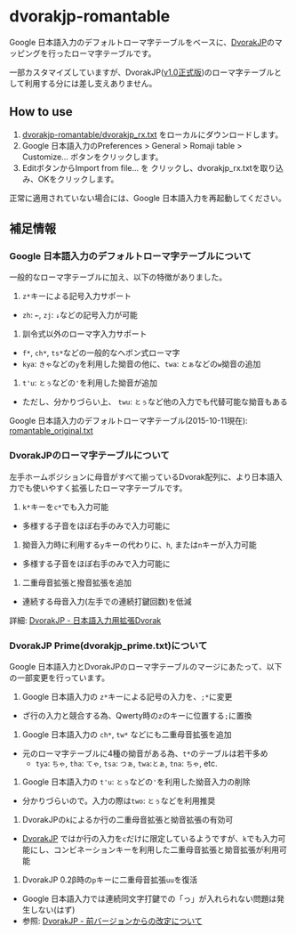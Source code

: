 # dvorakjp-romantable
Google 日本語入力のデフォルトローマ字テーブルをベースに、[DvorakJP](http://www7.plala.or.jp/dvorakjp/)のマッピングを行ったローマ字テーブルです。

一部カスタマイズしていますが、DvorakJP([v1.0正式版](http://www7.plala.or.jp/dvorakjp/kaitei.htm))のローマ字テーブルとして利用する分には差し支えありません。

## How to use

1. [dvorakjp-romantable/dvorakjp_rx.txt](https://github.com/shinespark/dvorakjp-romantable/blob/master/dvorakjp_rx.txt) をローカルにダウンロードします。
1. Google 日本語入力のPreferences > General > Romaji table > Customize... ボタンをクリックします。
1. EditボタンからImport from file... を クリックし、dvorakjp_rx.txtを取り込み、OKをクリックします。

正常に適用されていない場合には、Google 日本語入力を再起動してください。

## 補足情報

### Google 日本語入力のデフォルトローマ字テーブルについて

一般的なローマ字テーブルに加え、以下の特徴がありました。

1. `z*`キーによる記号入力サポート
  - `zh`: `←`, `zj`: `↓`などの記号入力が可能
1. 訓令式以外のローマ字入力サポート
  - `f*`, `ch*`, `ts*`などの一般的なヘボン式ローマ字
  - `kya`: `きゃ`などの`y`を利用した拗音の他に、`twa`: `とぁ`などの`w`拗音の追加
1. `t'u`: `とぅ`などの`'`を利用した拗音が追加
  - ただし、分かりづらい上、 `twu`: `とぅ`など他の入力でも代替可能な拗音もある

Google 日本語入力のデフォルトローマ字テーブル(2015-10-11現在): [romantable_original.txt](https://github.com/shinespark/dvorak-romantable/blob/master/romantable_original.txt)

### DvorakJPのローマ字テーブルについて

左手ホームポジションに母音がすべて揃っているDvorak配列に、より日本語入力でも使いやすく拡張したローマ字テーブルです。  

1. `k*`キーを`c*`でも入力可能
  - 多様する子音をほぼ右手のみで入力可能に
1. 拗音入力時に利用する`y`キーの代わりに、`h`, または`n`キーが入力可能
  - 多様する子音をほぼ右手のみで入力可能に
1. 二重母音拡張と撥音拡張を追加
  - 連続する母音入力(左手での連続打鍵回数)を低減

詳細: [DvorakJP - 日本語入力用拡張Dvorak](http://www7.plala.or.jp/dvorakjp/dvorakjp.htm) 

### DvorakJP Prime(dvorakjp_prime.txt)について

Google 日本語入力とDvorakJPのローマ字テーブルのマージにあたって、以下の一部変更を行っています。

1. Google 日本語入力の `z*`キーによる記号の入力を、`;*`に変更
  - ざ行の入力と競合する為、Qwerty時の`z`のキーに位置する`;`に置換
1. Google 日本語入力の `ch*`, `tw*` などにも二重母音拡張を追加
  - 元のローマ字テーブルに4種の拗音がある為、`t*`のテーブルは若干多め
    - `tya`: `ちゃ`, `tha`: `てゃ`, `tsa`: `つぁ`, `twa`:`とぁ`, `tna`: `ちゃ`, etc.
1. Google 日本語入力の `t'u`: `とぅ`などの`'`を利用した拗音入力の削除
  - 分かりづらいので。入力の際は`two`: `とぅ`などを利用推奨
1. DvorakJPの`k`によるか行の二重母音拡張と拗音拡張の有効可
  - [DvorakJP](http://www7.plala.or.jp/dvorakjp/)  ではか行の入力を`c`だけに限定しているようですが、`k`でも入力可能にし、コンビネーションキーを利用した二重母音拡張と拗音拡張が利用可能
1. DvorakJP 0.2β時の`p`キーに二重母音拡張`uu`を復活
  - Google 日本語入力では連続同文字打鍵での「っ」が入れられない問題は発生しない(はず)
  - 参照: [DvorakJP - 前バージョンからの改定について](http://www7.plala.or.jp/dvorakjp/)
